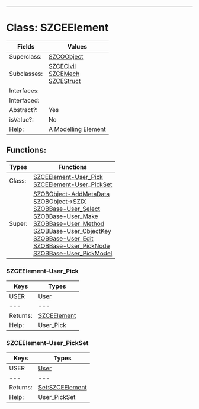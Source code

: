 ---------

# Class:	SZCEElement

| Fields | Values |
| --------- | --------- |
| Superclass: | [SZCOObject](SZCOObject.html) |
| Subclasses: | [SZCECivil](SZCECivil.html) <br> [SZCEMech](SZCEMech.html) <br> [SZCEStruct](SZCEStruct.html) |
| Interfaces: |  |
| Interfaced: |  |
| Abstract?: | Yes |
| isValue?: | No |
| Help: | A Modelling Element |


## Functions:

| Types | Functions |
| --------- | --------- |
| Class: | [SZCEElement-User_Pick](#SZCEElement-User_Pick) <br> [SZCEElement-User_PickSet](#SZCEElement-User_PickSet) |
| Super: | [SZOBObject-AddMetaData](SZOBObject.html) <br> [SZOBObject->SZIX](SZOBObject.html) <br> [SZOBBase-User_Select](SZOBBase.html) <br> [SZOBBase-User_Make](SZOBBase.html) <br> [SZOBBase-User_Method](SZOBBase.html) <br> [SZOBBase-User_ObjectKey](SZOBBase.html) <br> [SZOBBase-User_Edit](SZOBBase.html) <br> [SZOBBase-User_PickNode](SZOBBase.html) <br> [SZOBBase-User_PickModel](SZOBBase.html) |


### SZCEElement-User_Pick

| Keys | Types |
| --------- | --------- |
| USER | [User](User.html) |
| **---** | **---** |
| Returns: | [SZCEElement](SZCEElement.html) |
| Help: | User_Pick |

### SZCEElement-User_PickSet

| Keys | Types |
| --------- | --------- |
| USER | [User](User.html) |
| **---** | **---** |
| Returns: | [Set:SZCEElement](SZCEElement.html) |
| Help: | User_PickSet |


